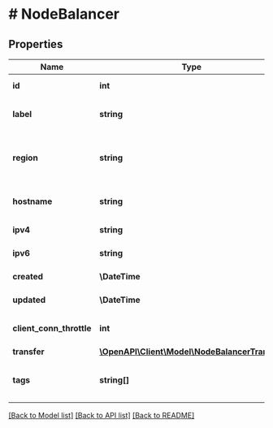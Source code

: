 # # NodeBalancer

## Properties

Name | Type | Description | Notes
------------ | ------------- | ------------- | -------------
**id** | **int** | This NodeBalancer&#39;s unique ID. | [optional] [readonly]
**label** | **string** | This NodeBalancer&#39;s label. These must be unique on your Account. | [optional]
**region** | **string** | The Region where this NodeBalancer is located. NodeBalancers only support backends in the same Region. | [optional] [readonly]
**hostname** | **string** | This NodeBalancer&#39;s hostname, ending with _.nodebalancer.linode.com_ | [optional] [readonly]
**ipv4** | **string** | This NodeBalancer&#39;s public IPv4 address. | [optional] [readonly]
**ipv6** | **string** | This NodeBalancer&#39;s public IPv6 address. | [optional] [readonly]
**created** | **\DateTime** | When this NodeBalancer was created. | [optional] [readonly]
**updated** | **\DateTime** | When this NodeBalancer was last updated. | [optional] [readonly]
**client_conn_throttle** | **int** | Throttle connections per second.  Set to 0 (zero) to disable throttling. | [optional]
**transfer** | [**\OpenAPI\Client\Model\NodeBalancerTransfer**](NodeBalancerTransfer.md) |  | [optional]
**tags** | **string[]** | An array of Tags applied to this object.  Tags are for organizational purposes only. | [optional]

[[Back to Model list]](../../README.md#models) [[Back to API list]](../../README.md#endpoints) [[Back to README]](../../README.md)
